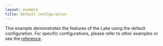 ```yaml
---
layout: example
title: Default configuration
---
```


This example demonstrates the features of the Lake using the default configuration. For specific configurations, please refer to other examples or see the [reference](/reference/).

<script setup>
import { data } from '../assets/values/default-value.data.js';
</script>

<DefaultEditor :value="data.value" />
